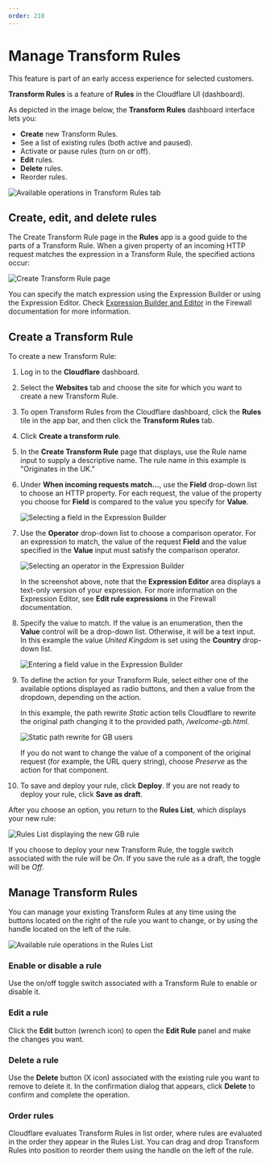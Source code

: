 ```yaml
---
order: 210
---
```


# Manage Transform Rules

<Aside type="warning" header="Important">

This feature is part of an early access experience for selected customers.

</Aside>

**Transform Rules** is a feature of **Rules** in the Cloudflare UI (dashboard).

As depicted in the image below, the **Transform Rules** dashboard interface lets you:

- **Create** new Transform Rules.
- See a list of existing rules (both active and paused).
- Activate or pause rules (turn on or off).
- **Edit** rules.
- **Delete** rules.
- Reorder rules.

![Available operations in Transform Rules tab](../static/transform/transform-rules-tab.png)

## Create, edit, and delete rules

The Create Transform Rule page in the **Rules** app is a good guide to the parts of a Transform Rule. When a given property of an incoming HTTP request matches the expression in a Transform Rule, the specified actions occur:

![Create Transform Rule page](../static/transform/create-transform-rule.png)

You can specify the match expression using the Expression Builder or using the Expression Editor. Check [Expression Builder and Editor](https://developers.cloudflare.com/firewall/cf-dashboard/create-edit-delete-rules#expression-builder-and-editor) in the Firewall documentation for more information.

## Create a Transform Rule

To create a new Transform Rule:

1. Log in to the **Cloudflare** dashboard.

1. Select the **Websites** tab and choose the site for which you want to create a new Transform Rule.

1. To open Transform Rules from the Cloudflare dashboard, click the **Rules** tile in the app bar, and then click the **Transform Rules** tab.

1. Click **Create a transform rule**.

1. In the **Create Transform Rule** page that displays, use the Rule name input to supply a descriptive name. The rule name in this example is "Originates in the UK."

1. Under **When incoming requests match...**, use the **Field** drop-down list to choose an HTTP property. For each request, the value of the property you choose for **Field** is compared to the value you specify for **Value**.

    ![Selecting a field in the Expression Builder](../static/transform/expression-field.png)

1. Use the **Operator** drop-down list to choose a comparison operator. For an expression to match, the value of the request **Field** and the value specified in the **Value** input must satisfy the comparison operator.

    ![Selecting an operator in the Expression Builder](../static/transform/expression-operator.png)

    In the screenshot above, note that the **Expression Editor** area displays a text-only version of your expression. For more information on the Expression Editor, see **Edit rule expressions** in the Firewall documentation.

1. Specify the value to match. If the value is an enumeration, then the **Value** control will be a drop-down list. Otherwise, it will be a text input. In this example the value _United Kingdom_ is set using the **Country** drop-down list.

    ![Entering a field value in the Expression Builder](../static/transform/expression-value.png)

1. To define the action for your Transform Rule, select either one of the available options displayed as radio buttons, and then a value from the dropdown, depending on the action.

    In this example, the path rewrite _Static_ action tells Cloudflare to rewrite the original path changing it to the provided path, _/welcome-gb.html_.

    ![Static path rewrite for GB users](../static/transform/rewrite-path-static-gb.png)

    If you do not want to change the value of a component of the original request (for example, the URL query string), choose _Preserve_ as the action for that component.

1. To save and deploy your rule, click **Deploy**. If you are not ready to deploy your rule, click **Save as draft**.

After you choose an option, you return to the **Rules List**, which displays your new rule:

![Rules List displaying the new GB rule](../static/transform/created-gb-rule.png)

If you choose to deploy your new Transform Rule, the toggle switch associated with the rule will be _On_. If you save the rule as a draft, the toggle will be _Off_.

## Manage Transform Rules

You can manage your existing Transform Rules at any time using the buttons located on the right of the rule you want to change, or by using the handle located on the left of the rule. 

![Available rule operations in the Rules List](../static/transform/rule-operations.png)

### Enable or disable a rule

Use the on/off toggle switch associated with a Transform Rule to enable or disable it.

### Edit a rule

Click the **Edit** button (wrench icon) to open the **Edit Rule** panel and make the changes you want.

### Delete a rule

Use the **Delete** button (X icon) associated with the existing rule you want to remove to delete it. In the confirmation dialog that appears, click **Delete** to confirm and complete the operation.

### Order rules

Cloudflare evaluates Transform Rules in list order, where rules are evaluated in the order they appear in the Rules List. You can drag and drop Transform Rules into position to reorder them using the handle on the left of the rule.
